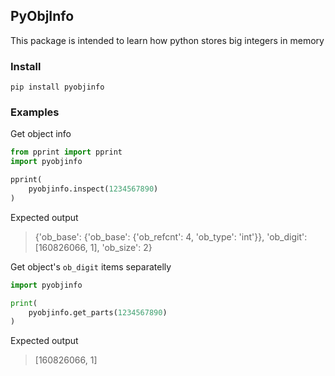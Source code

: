 ## PyObjInfo

This package is intended to learn how python stores big integers in memory


### Install

    pip install pyobjinfo


### Examples

Get object info

```py
from pprint import pprint
import pyobjinfo

pprint(
    pyobjinfo.inspect(1234567890)
)
```

Expected output

> {'ob_base': {'ob_base': {'ob_refcnt': 4, 'ob_type': 'int'}},
> 'ob_digit': [160826066, 1],
> 'ob_size': 2}


Get object's `ob_digit` items separatelly

```py
import pyobjinfo

print(
    pyobjinfo.get_parts(1234567890)
)
```

Expected output

> [160826066, 1]